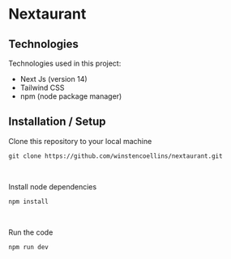 # Nextaurant

## Technologies

Technologies used in this project:
- Next Js (version 14)
- Tailwind CSS
- npm (node package manager)

## Installation / Setup

Clone this repository to your local machine

```
git clone https://github.com/winstencoellins/nextaurant.git
```

<br />

Install node dependencies

```
npm install
```

<br />

Run the code

```
npm run dev
```
